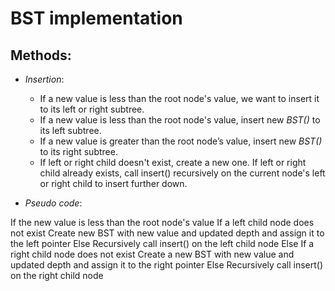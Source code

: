 # BST implementation

## Methods:
- _Insertion_: 
  - If a new value is less than the root node's value, we want to insert it to its left or right subtree.
  - If a new value is less than the root node's value, insert new _BST()_ to its left subtree.
  - If a new value is greater than the root node’s value, insert new _BST()_ to its right subtree.
  - If left or right child doesn't exist, create a new one. If left or right child already exists, call insert() recursively on the current node's left or right child to insert further down.

- _Pseudo code_:

If the new value is less than the root node's value
  If a left child node does not exist
    Create new BST with new value and updated depth and assign it to the left pointer
  Else
    Recursively call insert() on the left child node
Else
  If a right child node does not exist
    Create a new BST with new value and updated depth and assign it to the right pointer
  Else
    Recursively call insert() on the right child node

